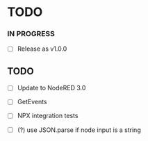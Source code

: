 # TODO

### IN PROGRESS

- [ ] Release as v1.0.0

## TODO

- [ ] Update to NodeRED 3.0
- [ ] GetEvents
- [ ] NPX integration tests
- [ ] (?) use JSON.parse if node input is a string

